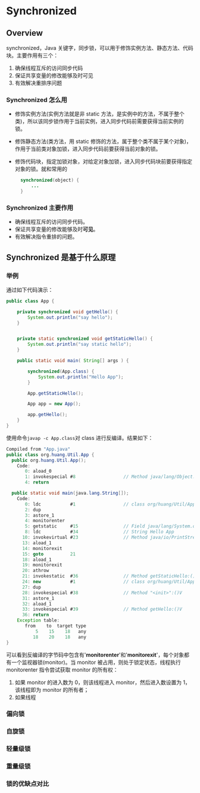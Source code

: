 # Synchronized

## Overview

synchronized，Java 关键字，同步锁，可以用于修饰实例方法、静态方法、代码块。主要作用有三个：

1. 确保线程互斥的访问同步代码
2. 保证共享变量的修改能够及时可见
3. 有效解决重排序问题

### Synchronized 怎么用

- 修饰实例方法(实例方法就是非 static 方法，是实例中的方法，不属于整个类)，所以该同步锁作用于当前实例，进入同步代码前需要获得当前实例的锁。
- 修饰静态方法(类方法，用 static 修饰的方法，属于整个类不属于某个对象)，作用于当前类对象加锁，进入同步代码前要获得当前对象的锁。
- 修饰代码块，指定加锁对象，对给定对象加锁，进入同步代码块前要获得指定对象的锁。就和常用的

  ```java
    synchronized(object) {
        ...
    }
  ```

### Synchronized 主要作用

- 确保线程互斥的访问同步代码。
- 保证共享变量的修改能够及时**可见**。
- 有效解决指令重排的问题。

## Synchronized 是基于什么原理

### 举例

通过如下代码演示：

```java
public class App {

    private synchronized void getHello() {
        System.out.println("say hello");
    }


    private static synchronized void getStaticHello() {
        System.out.println("say static hello");
    }

    public static void main( String[] args ) {

        synchronized(App.class) {
            System.out.println("Hello App");
        }

        App.getStaticHello();

        App app = new App();

        app.getHello();
    }
}

```

使用命令`javap -c App.class`对 class 进行反编译。结果如下：

```java
Compiled from "App.java"
public class org.huang.Util.App {
  public org.huang.Util.App();
    Code:
       0: aload_0
       1: invokespecial #8                  // Method java/lang/Object."<init>":()V
       4: return

  public static void main(java.lang.String[]);
    Code:
       0: ldc           #1                  // class org/huang/Util/App
       2: dup
       3: astore_1
       4: monitorenter
       5: getstatic     #15                 // Field java/lang/System.out:Ljava/io/PrintStream;
       8: ldc           #34                 // String Hello App
      10: invokevirtual #23                 // Method java/io/PrintStream.println:(Ljava/lang/String;)V
      13: aload_1
      14: monitorexit
      15: goto          21
      18: aload_1
      19: monitorexit
      20: athrow
      21: invokestatic  #36                 // Method getStaticHello:()V
      24: new           #1                  // class org/huang/Util/App
      27: dup
      28: invokespecial #38                 // Method "<init>":()V
      31: astore_1
      32: aload_1
      33: invokespecial #39                 // Method getHello:()V
      36: return
    Exception table:
       from    to  target type
           5    15    18   any
          18    20    18   any
}
```

可以看到反编译的字节码中包含有'**monitorenter**'和'**monitorexit**'，每个对象都有一个监视器锁(monitor)。当 monitor 被占用，则处于锁定状态，线程执行 monitorenter 指令尝试获取 monitor 的所有权：

1. 如果 monitor 的进入数为 0，则该线程进入 monitor，然后进入数设置为 1，该线程即为 monitor 的所有者；
2. 如果线程

### 偏向锁

### 自旋锁

### 轻量级锁

### 重量级锁

### 锁的优缺点对比
